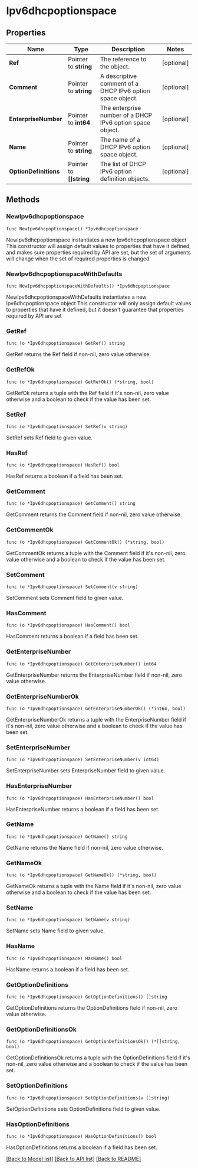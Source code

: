 # Ipv6dhcpoptionspace

## Properties

Name | Type | Description | Notes
------------ | ------------- | ------------- | -------------
**Ref** | Pointer to **string** | The reference to the object. | [optional] 
**Comment** | Pointer to **string** | A descriptive comment of a DHCP IPv6 option space object. | [optional] 
**EnterpriseNumber** | Pointer to **int64** | The enterprise number of a DHCP IPv6 option space object. | [optional] 
**Name** | Pointer to **string** | The name of a DHCP IPv6 option space object. | [optional] 
**OptionDefinitions** | Pointer to **[]string** | The list of DHCP IPv6 option definition objects. | [optional] 

## Methods

### NewIpv6dhcpoptionspace

`func NewIpv6dhcpoptionspace() *Ipv6dhcpoptionspace`

NewIpv6dhcpoptionspace instantiates a new Ipv6dhcpoptionspace object
This constructor will assign default values to properties that have it defined,
and makes sure properties required by API are set, but the set of arguments
will change when the set of required properties is changed

### NewIpv6dhcpoptionspaceWithDefaults

`func NewIpv6dhcpoptionspaceWithDefaults() *Ipv6dhcpoptionspace`

NewIpv6dhcpoptionspaceWithDefaults instantiates a new Ipv6dhcpoptionspace object
This constructor will only assign default values to properties that have it defined,
but it doesn't guarantee that properties required by API are set

### GetRef

`func (o *Ipv6dhcpoptionspace) GetRef() string`

GetRef returns the Ref field if non-nil, zero value otherwise.

### GetRefOk

`func (o *Ipv6dhcpoptionspace) GetRefOk() (*string, bool)`

GetRefOk returns a tuple with the Ref field if it's non-nil, zero value otherwise
and a boolean to check if the value has been set.

### SetRef

`func (o *Ipv6dhcpoptionspace) SetRef(v string)`

SetRef sets Ref field to given value.

### HasRef

`func (o *Ipv6dhcpoptionspace) HasRef() bool`

HasRef returns a boolean if a field has been set.

### GetComment

`func (o *Ipv6dhcpoptionspace) GetComment() string`

GetComment returns the Comment field if non-nil, zero value otherwise.

### GetCommentOk

`func (o *Ipv6dhcpoptionspace) GetCommentOk() (*string, bool)`

GetCommentOk returns a tuple with the Comment field if it's non-nil, zero value otherwise
and a boolean to check if the value has been set.

### SetComment

`func (o *Ipv6dhcpoptionspace) SetComment(v string)`

SetComment sets Comment field to given value.

### HasComment

`func (o *Ipv6dhcpoptionspace) HasComment() bool`

HasComment returns a boolean if a field has been set.

### GetEnterpriseNumber

`func (o *Ipv6dhcpoptionspace) GetEnterpriseNumber() int64`

GetEnterpriseNumber returns the EnterpriseNumber field if non-nil, zero value otherwise.

### GetEnterpriseNumberOk

`func (o *Ipv6dhcpoptionspace) GetEnterpriseNumberOk() (*int64, bool)`

GetEnterpriseNumberOk returns a tuple with the EnterpriseNumber field if it's non-nil, zero value otherwise
and a boolean to check if the value has been set.

### SetEnterpriseNumber

`func (o *Ipv6dhcpoptionspace) SetEnterpriseNumber(v int64)`

SetEnterpriseNumber sets EnterpriseNumber field to given value.

### HasEnterpriseNumber

`func (o *Ipv6dhcpoptionspace) HasEnterpriseNumber() bool`

HasEnterpriseNumber returns a boolean if a field has been set.

### GetName

`func (o *Ipv6dhcpoptionspace) GetName() string`

GetName returns the Name field if non-nil, zero value otherwise.

### GetNameOk

`func (o *Ipv6dhcpoptionspace) GetNameOk() (*string, bool)`

GetNameOk returns a tuple with the Name field if it's non-nil, zero value otherwise
and a boolean to check if the value has been set.

### SetName

`func (o *Ipv6dhcpoptionspace) SetName(v string)`

SetName sets Name field to given value.

### HasName

`func (o *Ipv6dhcpoptionspace) HasName() bool`

HasName returns a boolean if a field has been set.

### GetOptionDefinitions

`func (o *Ipv6dhcpoptionspace) GetOptionDefinitions() []string`

GetOptionDefinitions returns the OptionDefinitions field if non-nil, zero value otherwise.

### GetOptionDefinitionsOk

`func (o *Ipv6dhcpoptionspace) GetOptionDefinitionsOk() (*[]string, bool)`

GetOptionDefinitionsOk returns a tuple with the OptionDefinitions field if it's non-nil, zero value otherwise
and a boolean to check if the value has been set.

### SetOptionDefinitions

`func (o *Ipv6dhcpoptionspace) SetOptionDefinitions(v []string)`

SetOptionDefinitions sets OptionDefinitions field to given value.

### HasOptionDefinitions

`func (o *Ipv6dhcpoptionspace) HasOptionDefinitions() bool`

HasOptionDefinitions returns a boolean if a field has been set.


[[Back to Model list]](../README.md#documentation-for-models) [[Back to API list]](../README.md#documentation-for-api-endpoints) [[Back to README]](../README.md)


